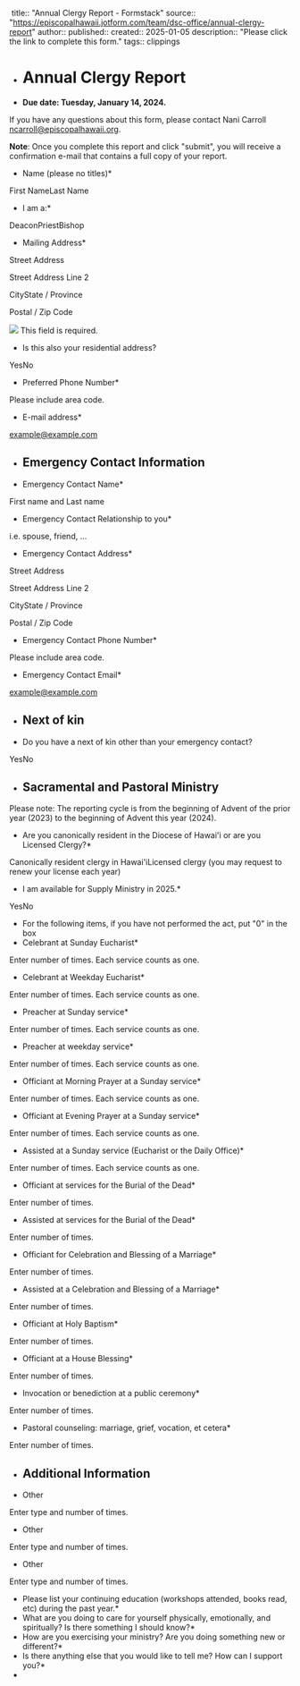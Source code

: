 ​
title:: "Annual Clergy Report - Formstack"
source:: "https://episcopalhawaii.jotform.com/team/dsc-office/annual-clergy-report"
author::
published::
created:: 2025-01-05
description:: "Please click the link to complete this form."
tags:: clippings
- # Annual Clergy Report
- **Due date: Tuesday, January 14, 2024.**

If you have any questions about this form, please contact Nani Carroll ncarroll@episcopalhawaii.org.

**Note**: Once you complete this report and click "submit", you will receive a confirmation e-mail that contains a full copy of your report.
- Name (please no titles)\*

First NameLast Name
- I am a:\*

DeaconPriestBishop
- Mailing Address\*

Street Address

Street Address Line 2

CityState / Province

Postal / Zip Code

![](https://cdn.jotfor.ms/images/exclamation-octagon.png) This field is required.
- Is this also your residential address?

YesNo
- Preferred Phone Number\*

Please include area code.
- E-mail address\*

example@example.com
- ## Emergency Contact Information
- Emergency Contact Name\*

First name and Last name
- Emergency Contact Relationship to you\*

i.e. spouse, friend, ...
- Emergency Contact Address\*

Street Address

Street Address Line 2

CityState / Province

Postal / Zip Code
- Emergency Contact Phone Number\*

Please include area code.
- Emergency Contact Email\*

example@example.com
- ## Next of kin
- Do you have a next of kin other than your emergency contact?

YesNo
- ## Sacramental and Pastoral Ministry

Please note: The reporting cycle is from the beginning of Advent of the prior year (2023) to the beginning of Advent this year (2024).
- Are you canonically resident in the Diocese of Hawai'i or are you Licensed Clergy?\*

Canonically resident clergy in Hawai'iLicensed clergy (you may request to renew your license each year)
- I am available for Supply Ministry in 2025.\*

YesNo
- For the following items, if you have not performed the act, put "0" in the box
- Celebrant at Sunday Eucharist\*

Enter number of times. Each service counts as one.
- Celebrant at Weekday Eucharist\*

Enter number of times. Each service counts as one.
- Preacher at Sunday service\*

Enter number of times. Each service counts as one.
- Preacher at weekday service\*

Enter number of times. Each service counts as one.
- Officiant at Morning Prayer at a Sunday service\*

Enter number of times. Each service counts as one.
- Officiant at Evening Prayer at a Sunday service\*

Enter number of times. Each service counts as one.
- Assisted at a Sunday service (Eucharist or the Daily Office)\*

Enter number of times. Each service counts as one.
- Officiant at services for the Burial of the Dead\*

Enter number of times.
- Assisted at services for the Burial of the Dead\*

Enter number of times.
- Officiant for Celebration and Blessing of a Marriage\*

Enter number of times.
- Assisted at a Celebration and Blessing of a Marriage\*

Enter number of times.
- Officiant at Holy Baptism\*

Enter number of times.
- Officiant at a House Blessing\*

Enter number of times.
- Invocation or benediction at a public ceremony\*

Enter number of times.
- Pastoral counseling: marriage, grief, vocation, et cetera\*

Enter number of times.
- ## Additional Information
- Other

Enter type and number of times.
- Other

Enter type and number of times.
- Other

Enter type and number of times.
- Please list your continuing education (workshops attended, books read, etc) during the past year.\*
- What are you doing to care for yourself physically, emotionally, and spiritually? Is there something I should know?\*
- How are you exercising your ministry? Are you doing something new or different?\*
- Is there anything else that you would like to tell me? How can I support you?\*
-